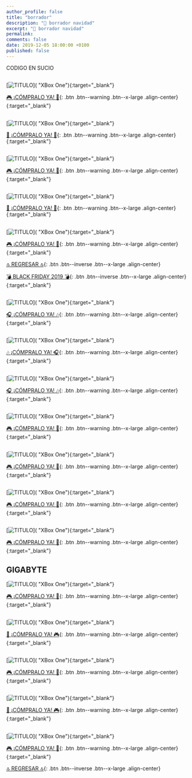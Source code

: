 ```yaml
---
author_profile: false
title: "borrador"
description: "🌟 borrador navidad"
excerpt: "🌟 borrador navidad"
permalink:
comments: false
date: 2019-12-05 18:00:00 +0100
published: false
---
```


CODIGO EN SUCIO

## 

[![TITULO]()]( "XBox One"){:target="_blank"}

[🎮 ¡CÓMPRALO YA! 🎯](){: .btn .btn--warning .btn--x-large .align-center}{:target="_blank"}

## 

[![TITULO]()]( "XBox One"){:target="_blank"}

[🎯 ¡CÓMPRALO YA! 🎯](){: .btn .btn--warning .btn--x-large .align-center}{:target="_blank"}

## 

[![TITULO]()]( "XBox One"){:target="_blank"}

[🎮 ¡CÓMPRALO YA! 🎯](){: .btn .btn--warning .btn--x-large .align-center}{:target="_blank"}

## 

[![TITULO]()]( "XBox One"){:target="_blank"}

[🎯 ¡CÓMPRALO YA! 🎯](){: .btn .btn--warning .btn--x-large .align-center}{:target="_blank"}

## 

[![TITULO]()]( "XBox One"){:target="_blank"}

[🎮 ¡CÓMPRALO YA! 🎯](){: .btn .btn--warning .btn--x-large .align-center}{:target="_blank"}

[🔝 REGRESAR 🔝](/videojuegos/#page-title){: .btn .btn--inverse .btn--x-large .align-center}

[💣 BLACK FRIDAY 2019 💣](/black-friday-amazon/){: .btn .btn--inverse .btn--x-large .align-center}{:target="_blank"}















## 

[![TITULO]()]( "XBox One"){:target="_blank"}

[🎧 ¡CÓMPRALO YA! 🎶](){: .btn .btn--warning .btn--x-large .align-center}{:target="_blank"}

## 

[![TITULO]()]( "XBox One"){:target="_blank"}

[🎶 ¡CÓMPRALO YA! 🎧](){: .btn .btn--warning .btn--x-large .align-center}{:target="_blank"}

## 

[![TITULO]()]( "XBox One"){:target="_blank"}

[🎧 ¡CÓMPRALO YA! 🎶](){: .btn .btn--warning .btn--x-large .align-center}{:target="_blank"}





## 

[![TITULO]()]( "XBox One"){:target="_blank"}

[🎮 ¡CÓMPRALO YA! 🎯](){: .btn .btn--warning .btn--x-large .align-center}{:target="_blank"}

## 

[![TITULO]()]( "XBox One"){:target="_blank"}

[🎮 ¡CÓMPRALO YA! 🎯](){: .btn .btn--warning .btn--x-large .align-center}{:target="_blank"}

## 

[![TITULO]()]( "XBox One"){:target="_blank"}

[🎮 ¡CÓMPRALO YA! 🎯](){: .btn .btn--warning .btn--x-large .align-center}{:target="_blank"}

## 

[![TITULO]()]( "XBox One"){:target="_blank"}

[🎮 ¡CÓMPRALO YA! 🎯](){: .btn .btn--warning .btn--x-large .align-center}{:target="_blank"}





## GIGABYTE

[![TITULO]()]( "XBox One"){:target="_blank"}

[🎮 ¡CÓMPRALO YA! 🎯](){: .btn .btn--warning .btn--x-large .align-center}{:target="_blank"}

## 

[![TITULO]()]( "XBox One"){:target="_blank"}

[🎯 ¡CÓMPRALO YA! 🎮](){: .btn .btn--warning .btn--x-large .align-center}{:target="_blank"}

## 

[![TITULO]()]( "XBox One"){:target="_blank"}

[🎮 ¡CÓMPRALO YA! 🎯](){: .btn .btn--warning .btn--x-large .align-center}{:target="_blank"}

## 

[![TITULO]()]( "XBox One"){:target="_blank"}

[🎯 ¡CÓMPRALO YA! 🎮](){: .btn .btn--warning .btn--x-large .align-center}{:target="_blank"}

## 

[![TITULO]()]( "XBox One"){:target="_blank"}

[🎮 ¡CÓMPRALO YA! 🎯](){: .btn .btn--warning .btn--x-large .align-center}{:target="_blank"}

[🔝 REGRESAR 🔝](/ordenadores-componentes/#page-title){: .btn .btn--inverse .btn--x-large .align-center}